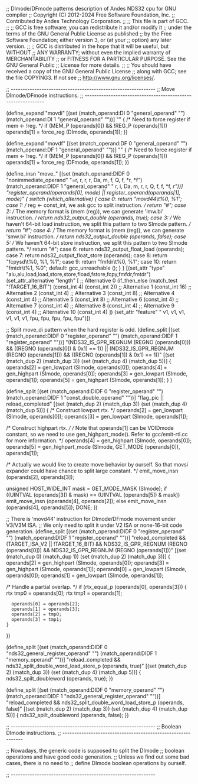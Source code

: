;; DImode/DFmode patterns description of Andes NDS32 cpu for GNU compiler
;; Copyright (C) 2012-2024 Free Software Foundation, Inc.
;; Contributed by Andes Technology Corporation.
;;
;; This file is part of GCC.
;;
;; GCC is free software; you can redistribute it and/or modify it
;; under the terms of the GNU General Public License as published
;; by the Free Software Foundation; either version 3, or (at your
;; option) any later version.
;;
;; GCC is distributed in the hope that it will be useful, but WITHOUT
;; ANY WARRANTY; without even the implied warranty of MERCHANTABILITY
;; or FITNESS FOR A PARTICULAR PURPOSE.  See the GNU General Public
;; License for more details.
;;
;; You should have received a copy of the GNU General Public License
;; along with GCC; see the file COPYING3.  If not see
;; <http://www.gnu.org/licenses/>.


;; -------------------------------------------------------------
;; Move DImode/DFmode instructions.
;; -------------------------------------------------------------


(define_expand "movdi"
  [(set (match_operand:DI 0 "general_operand" "")
	(match_operand:DI 1 "general_operand" ""))]
  ""
{
  /* Need to force register if mem <- !reg.  */
  if (MEM_P (operands[0]) && !REG_P (operands[1]))
    operands[1] = force_reg (DImode, operands[1]);
})

(define_expand "movdf"
  [(set (match_operand:DF 0 "general_operand" "")
	(match_operand:DF 1 "general_operand" ""))]
  ""
{
  /* Need to force register if mem <- !reg.  */
  if (MEM_P (operands[0]) && !REG_P (operands[1]))
    operands[1] = force_reg (DFmode, operands[1]);
})


(define_insn "move_<mode>"
  [(set (match_operand:DIDF 0 "nonimmediate_operand" "=r, r,  r, r, Da, m, f, Q, f, *r, *f")
	(match_operand:DIDF 1 "general_operand"      " r, i, Da, m,  r, r, Q, f, f, *f, *r"))]
  "register_operand(operands[0], <MODE>mode)
   || register_operand(operands[1], <MODE>mode)"
{
  switch (which_alternative)
    {
    case 0:
      return "movd44\t%0, %1";
    case 1:
      /* reg <- const_int, we ask gcc to split instruction.  */
      return "#";
    case 2:
      /* The memory format is (mem (reg)),
	 we can generate 'lmw.bi' instruction.  */
      return nds32_output_double (operands, true);
    case 3:
      /* We haven't 64-bit load instruction,
	 we split this pattern to two SImode pattern.  */
      return "#";
    case 4:
      /* The memory format is (mem (reg)),
	 we can generate 'smw.bi' instruction.  */
      return nds32_output_double (operands, false);
    case 5:
      /* We haven't 64-bit store instruction,
	 we split this pattern to two SImode pattern.  */
      return "#";
    case 6:
      return nds32_output_float_load (operands);
    case 7:
      return nds32_output_float_store (operands);
    case 8:
      return "fcpysd\t%0, %1, %1";
    case 9:
      return "fmfdr\t%0, %1";
    case 10:
      return "fmtdr\t%1, %0";
    default:
      gcc_unreachable ();
    }
}
  [(set_attr "type"    "alu,alu,load,load,store,store,fload,fstore,fcpy,fmfdr,fmtdr")
   (set_attr_alternative "length"
     [
       ;; Alternative 0
       (if_then_else (match_test "!TARGET_16_BIT")
		     (const_int 4)
		     (const_int 2))
       ;; Alternative 1
       (const_int 16)
       ;; Alternative 2
       (const_int 4)
       ;; Alternative 3
       (const_int 8)
       ;; Alternative 4
       (const_int 4)
       ;; Alternative 5
       (const_int 8)
       ;; Alternative 6
       (const_int 4)
       ;; Alternative 7
       (const_int 4)
       ;; Alternative 8
       (const_int 4)
       ;; Alternative 9
       (const_int 4)
       ;; Alternative 10
       (const_int 4)
     ])
   (set_attr "feature" " v1, v1,  v1,  v1,   v1,   v1,    fpu,    fpu,    fpu,    fpu,    fpu")])

;; Split move_di pattern when the hard register is odd.
(define_split
  [(set (match_operand:DIDF 0 "register_operand" "")
	(match_operand:DIDF 1 "register_operand" ""))]
  "(NDS32_IS_GPR_REGNUM (REGNO (operands[0]))
    && ((REGNO (operands[0]) & 0x1) == 1))
   || (NDS32_IS_GPR_REGNUM (REGNO (operands[1]))
       && ((REGNO (operands[1]) & 0x1) == 1))"
  [(set (match_dup 2) (match_dup 3))
   (set (match_dup 4) (match_dup 5))]
  {
     operands[2] = gen_lowpart (SImode, operands[0]);
     operands[4] = gen_highpart (SImode, operands[0]);
     operands[3] = gen_lowpart (SImode, operands[1]);
     operands[5] = gen_highpart (SImode, operands[1]);
  }
)

(define_split
  [(set (match_operand:DIDF 0 "register_operand"     "")
	(match_operand:DIDF 1 "const_double_operand" ""))]
  "flag_pic || reload_completed"
  [(set (match_dup 2) (match_dup 3))
   (set (match_dup 4) (match_dup 5))]
{
  /* Construct lowpart rtx.  */
  operands[2] = gen_lowpart (SImode, operands[0]);
  operands[3] = gen_lowpart (SImode, operands[1]);

  /* Construct highpart rtx.  */
  /* Note that operands[1] can be VOIDmode constant,
     so we need to use gen_highpart_mode().
     Refer to gcc/emit-rtl.cc for more information.  */
  operands[4] = gen_highpart (SImode, operands[0]);
  operands[5] = gen_highpart_mode (SImode,
				   GET_MODE (operands[0]), operands[1]);

  /* Actually we would like to create move behavior by ourself.
     So that movsi expander could have chance to split large constant.  */
  emit_move_insn (operands[2], operands[3]);

  unsigned HOST_WIDE_INT mask = GET_MODE_MASK (SImode);
  if ((UINTVAL (operands[3]) & mask) == (UINTVAL (operands[5]) & mask))
    emit_move_insn (operands[4], operands[2]);
  else
    emit_move_insn (operands[4], operands[5]);
  DONE;
})

;; There is 'movd44' instruction for DImode/DFmode movement under V3/V3M ISA.
;; We only need to split it under V2 ISA or none-16-bit code generation.
(define_split
  [(set (match_operand:DIDF 0 "register_operand" "")
	(match_operand:DIDF 1 "register_operand" ""))]
  "reload_completed
   && (TARGET_ISA_V2 || !TARGET_16_BIT)
   && NDS32_IS_GPR_REGNUM (REGNO (operands[0]))
   && NDS32_IS_GPR_REGNUM (REGNO (operands[1]))"
  [(set (match_dup 0) (match_dup 1))
   (set (match_dup 2) (match_dup 3))]
{
  operands[2] = gen_highpart (SImode, operands[0]);
  operands[3] = gen_highpart (SImode, operands[1]);
  operands[0] = gen_lowpart (SImode, operands[0]);
  operands[1] = gen_lowpart (SImode, operands[1]);

  /* Handle a partial overlap.  */
  if (rtx_equal_p (operands[0], operands[3]))
    {
      rtx tmp0 = operands[0];
      rtx tmp1 = operands[1];

      operands[0] = operands[2];
      operands[1] = operands[3];
      operands[2] = tmp0;
      operands[3] = tmp1;
    }
})

(define_split
  [(set (match_operand:DIDF 0 "nds32_general_register_operand" "")
	(match_operand:DIDF 1 "memory_operand" ""))]
  "reload_completed
   && nds32_split_double_word_load_store_p (operands, true)"
  [(set (match_dup 2) (match_dup 3))
   (set (match_dup 4) (match_dup 5))]
{
  nds32_spilt_doubleword (operands, true);
})

(define_split
  [(set (match_operand:DIDF 0  "memory_operand" "")
	(match_operand:DIDF 1  "nds32_general_register_operand" ""))]
  "reload_completed
   && nds32_split_double_word_load_store_p (operands, false)"
  [(set (match_dup 2) (match_dup 3))
   (set (match_dup 4) (match_dup 5))]
{
  nds32_spilt_doubleword (operands, false);
})

;; -------------------------------------------------------------
;; Boolean DImode instructions.
;; -------------------------------------------------------------

;; Nowadays, the generic code is supposed to split the DImode
;; boolean operations and have good code generation.
;; Unless we find out some bad cases, there is no need to
;; define DImode boolean operations by ourself.

;; -------------------------------------------------------------
